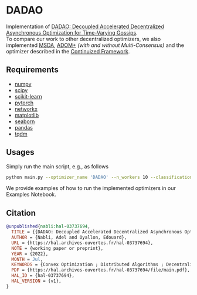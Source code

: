 # DADAO
Implementation of [DADAO: Decoupled Accelerated Decentralized Asynchronous Optimization for Time-Varying Gossips]( https://hal.archives-ouvertes.fr/hal-03737694/document ). \
To compare our work to other decentralized optimizers, we also implemented [MSDA](https://arxiv.org/pdf/1702.08704.pdf), [ADOM+](https://openreview.net/attachment?id=L8-54wkift&name=supplementary_material) _(with and without Multi-Consensus)_ and the optimizer described in the [Continuized Framework](https://arxiv.org/pdf/2106.07644.pdf).

## Requirements
* [numpy](https://numpy.org/)
* [scipy](https://scipy.org/)
* [scikit-learn](https://scikit-learn.org/stable/)
* [pytorch](https://pytorch.org/)
* [networkx](https://networkx.github.io/)
* [matplotlib](https://matplotlib.org/)
* [seaborn](https://seaborn.pydata.org/)
* [pandas](https://pandas.pydata.org/)
* [tqdm](https://tqdm.github.io/)

## Usages
Simply run the main script, e.g., as follows
```bash
python main.py --optimizer_name 'DADAO' --n_workers 10 --classification True --graph_type 'random_geom' --t_max 200
```
We provide examples of how to run the implemented optimizers in our Examples Notebook.

## Citation
```bibtex
@unpublished{nabli:hal-03737694,
  TITLE = {{DADAO: Decoupled Accelerated Decentralized Asynchronous Optimization for Time-Varying Gossips}},
  AUTHOR = {Nabli, Adel and Oyallon, Edouard},
  URL = {https://hal.archives-ouvertes.fr/hal-03737694},
  NOTE = {working paper or preprint},
  YEAR = {2022},
  MONTH = Jul,
  KEYWORDS = {Convex Optimization ; Distributed Algorithms ; Decentralized Methods ; Stochastic Optimization},
  PDF = {https://hal.archives-ouvertes.fr/hal-03737694/file/main.pdf},
  HAL_ID = {hal-03737694},
  HAL_VERSION = {v1},
}
```
